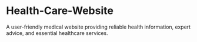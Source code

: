 # Health-Care-Website
A user-friendly medical website providing reliable health information, expert advice, and essential healthcare services.
